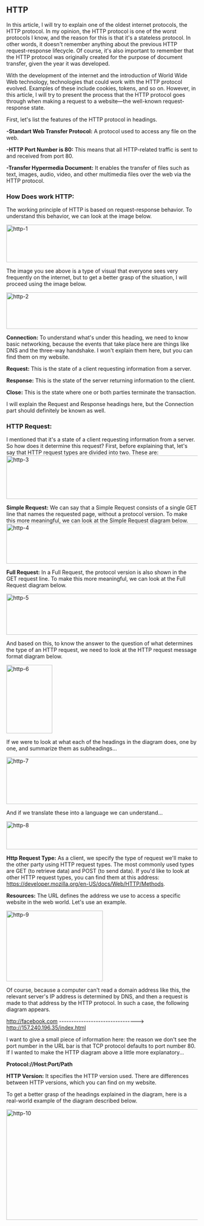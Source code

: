 ## HTTP ##

In this article, I will try to explain one of the oldest internet protocols, the HTTP protocol. In my opinion, the HTTP protocol is one of the worst protocols I know, and the reason for this is that it's a stateless protocol. In other words, it doesn't remember anything about the previous HTTP request-response lifecycle. Of course, it's also important to remember that the HTTP protocol was originally created for the purpose of document transfer, given the year it was developed.

With the development of the internet and the introduction of World Wide Web technology, technologies that could work with the HTTP protocol evolved. Examples of these include cookies, tokens, and so on. However, in this article, I will try to present the process that the HTTP protocol goes through when making a request to a website—the well-known request-response state.

First, let's list the features of the HTTP protocol in headings.

**-Standart Web Transfer Protocol:** A protocol used to access any file on the web.

**-HTTP Port Number is 80:** This means that all HTTP-related traffic is sent to and received from port 80.

**-Transfer Hypermedia Document:** It enables the transfer of files such as text, images, audio, video, and other multimedia files over the web via the HTTP protocol.

### How Does work HTTP: ###
The working principle of HTTP is based on request-response behavior. To understand this behavior, we can look at the image below.

<img width="640" height="99" alt="http-1" src="https://github.com/user-attachments/assets/af4eecf0-87f7-450c-87e0-5c6fa127a445" />

The image you see above is a type of visual that everyone sees very frequently on the internet, but to get a better grasp of the situation, I will proceed using the image below.

<img width="687" height="96" alt="http-2" src="https://github.com/user-attachments/assets/57e839e2-4258-44d6-be83-c989cca89e71" />

**Connection:** To understand what's under this heading, we need to know basic networking, because the events that take place here are things like DNS and the three-way handshake. I won't explain them here, but you can find them on my website.

**Request:** This is the state of a client requesting information from a server.

**Response:** This is the state of the server returning information to the client.

**Close:** This is the state where one or both parties terminate the transaction.

I will explain the Request and Response headings here, but the Connection part should definitely be known as well.

### HTTP Request: ###

I mentioned that it's a state of a client requesting information from a server. So how does it determine this request? First, before explaining that, let's say that HTTP request types are divided into two. These are:
<img width="563" height="114" alt="http-3" src="https://github.com/user-attachments/assets/05304ed3-ffd6-40ff-8b6f-0eec63d08fb7" />

**Simple Request:** We can say that a Simple Request consists of a single GET line that names the requested page, without a protocol version. To make this more meaningful, we can look at the Simple Request diagram below.
<img width="604" height="105" alt="http-4" src="https://github.com/user-attachments/assets/7dec3455-ce87-494f-9016-4a9d7eb1ec8d" />


**Full Request:** In a Full Request, the protocol version is also shown in the GET request line. To make this more meaningful, we can look at the Full Request diagram below.

<img width="657" height="108" alt="http-5" src="https://github.com/user-attachments/assets/01661c67-4362-452d-bec3-d166327ef8c9" />

And based on this, to know the answer to the question of what determines the type of an HTTP request, we need to look at the HTTP request message format diagram below.

<img width="121" height="180" alt="http-6" src="https://github.com/user-attachments/assets/ce3b9061-6160-406c-a850-53c81fea9940" />

If we were to look at what each of the headings in the diagram does, one by one, and summarize them as subheadings...

<img width="613" height="124" alt="http-7" src="https://github.com/user-attachments/assets/93542eb0-43f5-41d0-9fb1-85016260a4a4" />

And if we translate these into a language we can understand...

<img width="554" height="74" alt="http-8" src="https://github.com/user-attachments/assets/588f1bf6-f8a0-4876-a5ec-d115a138aded" />

**Http Request Type:** As a client, we specify the type of request we'll make to the other party using HTTP request types. The most commonly used types are GET (to retrieve data) and POST (to send data). If you'd like to look at other HTTP request types, you can find them at this address: https://developer.mozilla.org/en-US/docs/Web/HTTP/Methods.

**Resources:** The URL defines the address we use to access a specific website in the web world. Let's use an example.

<img width="254" height="186" alt="http-9" src="https://github.com/user-attachments/assets/21b74726-333c-411c-ab66-89e05b337c37" />

Of course, because a computer can't read a domain address like this, the relevant server's IP address is determined by DNS, and then a request is made to that address by the HTTP protocol. In such a case, the following diagram appears.

http://facebook.com --------------------------------> http://157.240.196.35/index.html

I want to give a small piece of information here: the reason we don't see the port number in the URL bar is that TCP protocol defaults to port number 80. If I wanted to make the HTTP diagram above a little more explanatory...

**Protocol://Host:Port/Path**

**HTTP Version:** It specifies the HTTP version used. There are differences between HTTP versions, which you can find on my website.

To get a better grasp of the headings explained in the diagram, here is a real-world example of the diagram described below.

<img width="645" height="291" alt="http-10" src="https://github.com/user-attachments/assets/9ee5d221-4d0f-4f42-a6ce-fe3c4604bbe5" />


